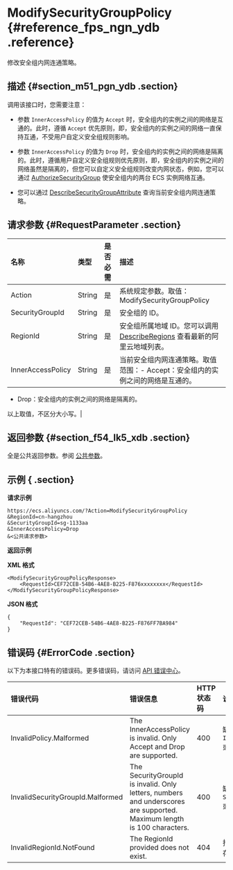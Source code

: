 # ModifySecurityGroupPolicy {#reference_fps_ngn_ydb .reference}

修改安全组内网连通策略。

## 描述 {#section_m51_pgn_ydb .section}

调用该接口时，您需要注意：

-   参数 `InnerAccessPolicy` 的值为 `Accept` 时，安全组内的实例之间的网络是互通的。此时，遵循 `Accept` 优先原则，即，安全组内的实例之间的网络一直保持互通，不受用户自定义安全组规则影响。

-   参数 `InnerAccessPolicy` 的值为 `Drop` 时，安全组内的实例之间的网络是隔离的。此时，遵循用户自定义安全组规则优先原则，即，安全组内的实例之间的网络虽然是隔离的，但您可以自定义安全组规则改变内网状态，例如，您可以通过 [AuthorizeSecurityGroup](cn.zh-CN/API参考/安全组/AuthorizeSecurityGroup.md#) 使安全组内的两台 ECS 实例网络互通。

-   您可以通过 [DescribeSecurityGroupAttribute](cn.zh-CN/API参考/安全组/DescribeSecurityGroupAttribute.md#) 查询当前安全组内网连通策略。


## 请求参数 {#RequestParameter .section}

|名称|类型|是否必需|描述|
|:-|:-|:---|:-|
|Action|String|是|系统规定参数。取值：ModifySecurityGroupPolicy|
|SecurityGroupId|String|是|安全组的 ID。|
|RegionId|String|是|安全组所属地域 ID。您可以调用 [DescribeRegions](cn.zh-CN/API参考/地域/DescribeRegions.md#) 查看最新的阿里云地域列表。|
|InnerAccessPolicy|String|是|当前安全组内网连通策略。取值范围：-   Accept：安全组内的实例之间的网络是互通的。
-   Drop：安全组内的实例之间的网络是隔离的。

以上取值，不区分大小写。|

## 返回参数 {#section_f54_lk5_xdb .section}

全是公共返回参数。参阅 [公共参数](cn.zh-CN/API参考/HTTP调用方式/公共参数.md#commonResponseParameters)。

## 示例 { .section}

**请求示例** 

```
https://ecs.aliyuncs.com/?Action=ModifySecurityGroupPolicy
&RegionId=cn-hangzhou
&SecurityGroupId=sg-1133aa
&InnerAccessPolicy=Drop
&<公共请求参数>
```

**返回示例** 

**XML 格式**

```
<ModifySecurityGroupPolicyResponse>
    <RequestId>CEF72CEB-54B6-4AE8-B225-F876xxxxxxxx</RequestId>
</ModifySecurityGroupPolicyResponse>
```

 **JSON 格式** 

```
{
    "RequestId": "CEF72CEB-54B6-4AE8-B225-F876FF7BA984"
}
```

## 错误码 {#ErrorCode .section}

以下为本接口特有的错误码。更多错误码，请访问 [API 错误中心](https://error-center.aliyun.com/status/product/Ecs)。

|错误代码|错误信息|HTTP 状态码|说明|
|:---|:---|:-------|:-|
|InvalidPolicy.Malformed|The InnerAccessPolicy is invalid. Only Accept and Drop are supported.|400|缺少参数 `InnerAccessPolicy`或者参数不合法。|
|InvalidSecurityGroupId.Malformed|The SecurityGroupId is invalid. Only letters, numbers and underscores are supported. Maximum length is 100 characters.|400|缺少参数 `SecurityGroupId` 或者参数不合法。|
|InvalidRegionId.NotFound|The RegionId provided does not exist.|404|指定的 `RegionId` 不存在。|

